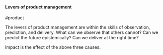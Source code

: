 #### Levers of product management
#product

The levers of product management are within the skills of observation, prediction, and delivery. What can we observe that others cannot? Can we predict the future epistemically? Can we deliver at the right time?

Impact is the effect of the above three causes.